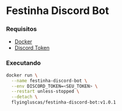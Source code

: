 # Festinha Discord Bot

### Requisitos

- [Docker](https://docs.docker.com/get-docker/)
- [Discord Token](https://www.writebots.com/discord-bot-token/)

### Executando

```bash
docker run \
  --name festinha-discord-bot \
  --env DISCORD_TOKEN=<SEU_TOKEN> \
  --restart unless-stopped \
  --detach \
  flyingluscas/festinha-discord-bot:v1.0.1
```
